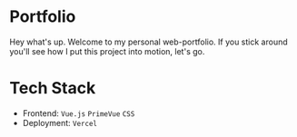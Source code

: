 # Portfolio

Hey what's up. Welcome to my personal web-portfolio. If you stick around you'll see how I put this project into motion, let's go.

# Tech Stack
- Frontend: `Vue.js` `PrimeVue` `CSS`
- Deployment: `Vercel`
